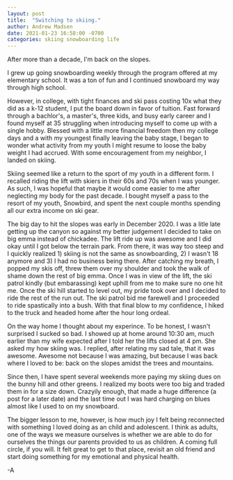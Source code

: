 ```yaml
---
layout: post
title:  "Switching to skiing."
author: Andrew Madsen
date: 2021-01-23 16:58:00 -0700
categories: skiing snowboarding life
---
```


After more than a decade, I'm back on the slopes.

I grew up going snowboarding weekly through the program offered at my elementary school. It was a ton of fun and I continued snowboard my way through high school.

However, in college, with tight finances and ski pass costing 10x what they did as a k-12 student, I put the board down in favor of tuition. Fast forward through a bachlor's, a master's, three kids, and busy early career and I found myself at 35 struggling when introducing myself to come up with a single hobby. Blessed with a little more financial freedom then my college days and a with my youngest finally leaving the baby stage, I began to wonder what activity from my youth I might resume to loose the baby weight I had accrued. With some encouragement from my neighbor, I landed on skiing.

Skiing seemed like a return to the sport of my youth in a different form. I recalled riding the lift with skiers in their 60s and 70s when I was younger. As such, I was hopeful that maybe it would come easier to me after neglecting my body for the past decade. I bought myself a pass to the resort of my youth, Snowbird, and spent the next couple months spending all our extra income on ski gear.

The big day to hit the slopes was early in December 2020. I was a litle late getting up the canyon so against my better judgement I decided to take on big emma instead of chickadee. The lift ride up was awesome and I did okay until I got below the terrain park. From there, it was way too steep and I quickly realized 1) skiing is not the same as snowboarding, 2) I wasn't 18 anymore and 3) I had no business being there. After catching my breath, I popped my skis off, threw them over my shoulder and took the walk of shame down the rest of big emma. Once I was in view of the lift, the ski patrol kindly (but embarassing) kept uphill from me to make sure no one hit me. Once the ski hill started to level out, my pride took over and I decided to ride the rest of the run out. The ski patrol bid me farewell and I proceeded to ride spastically into a bush. With that final blow to my confidence, I hiked to the truck and headed home after the hour long ordeal.

On the way home I thought about my experince. To be honest, I wasn't surprised I sucked so bad. I showed up at home around 10:30 am, much earlier than my wife expected after I told her the lifts closed at 4 pm. She asked my how skiing was. I replied, after relating my sad tale, that it was awesome. Awesome not because I was amazing, but because I was back where I loved to be: back on the slopes amidst the trees and mountains. 

Since then, I have spent several weekends more paying my skiing dues on the bunny hill and other greens. I realized my boots were too big and traded them in for a size down. Crazyily enough, that made a huge difference (a post for a later date) and the last time out I was hard charging on blues almost like I used to on my snowboard. 

The bigger lesson to me, however, is how much joy I felt being reconnected with something I loved doing as an child and adolescent. I think as adults, one of the ways we measure ourselves is whether we are able to do for ourselves the things our parents provided to us as children. A coming full circle, if you will. It felt great to get to that place, revisit an old friend and start doing something for my emotional and physical health.

-A
